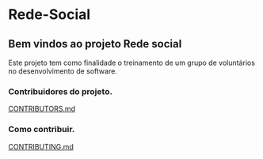# Rede-Social
## Bem vindos ao projeto Rede social
Este projeto tem como finalidade o treinamento de um grupo de voluntários no desenvolvimento de software.  
### Contribuidores do projeto.
[CONTRIBUTORS.md](https://github.com/GrupoDeEstudosOpenSource/Rede-Social/blob/master/CONTRIBUTORS.md)
### Como contribuir.
[CONTRIBUTING.md](https://github.com/GrupoDeEstudosOpenSource/Rede-Social/blob/master/CONTRIBUTING.md)

